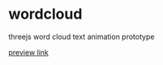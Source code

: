 # wordcloud

threejs word cloud text animation prototype

[preview link](https://tszoo.github.io/wordcloud/)
